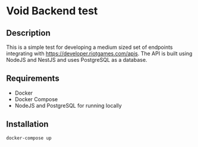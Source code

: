 # Void Backend test

## Description

This is a simple test for developing a medium sized set of endpoints integrating with <https://developer.riotgames.com/apis>. The API is built using NodeJS and NestJS and uses PostgreSQL as a database.

## Requirements

- Docker
- Docker Compose
- NodeJS and PostgreSQL for running locally

## Installation

```bash
docker-compose up
```
